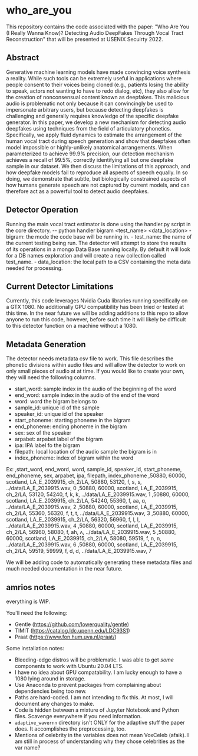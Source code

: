 # who_are_you
This repository contains the code associated with the paper: "Who Are You (I Really Wanna Know)? Detecting Audio DeepFakes Through Vocal Tract Reconstruction" that will be presented at USENIX Secuirty 2022. 

## Abstract 
Generative machine learning models have made convincing voice synthesis a
reality. While such tools can be extremely useful in applications where people
consent to their voices being cloned (e.g., patients losing the ability to
speak, actors not wanting to have to redo dialog, etc), they also allow for the
creation of nonconsensual content known as deepfakes. This malicious audio is
problematic not only because it can convincingly be used to impersonate
arbitrary users, but because detecting deepfakes is challenging and generally
requires knowledge of the specific deepfake generator. In this paper, we develop
a new mechanism for detecting audio deepfakes using techniques from the field of
articulatory phonetics.  Specifically, we apply fluid dynamics to estimate the
arrangement of the human vocal tract during speech generation and show that
deepfakes often model impossible or highly-unlikely anatomical arrangements.
When parameterized to achieve 99.9% precision, our detection
mechanism achieves a recall of 99.5%, correctly identifying all but
one deepfake sample in our dataset. We then discuss the limitations of this
approach, and how deepfake models fail to reproduce all aspects of speech
equally. In so doing, we demonstrate that subtle, but biologically constrained
aspects of how humans generate speech are not captured by current models, and
can therefore act as a powerful tool to detect audio deepfakes.

## Detector Operation
Running the main vocal tract estimator is done using the handler.py script in the core directory. 
  -- python handler bigram <test_name> <data_location>
      - bigram: the mode the code base will be running in. 
      - test_name: the name of the current testing being run. The detector will attempt to store the results of its operations in a mongo Data Base running locally. By default it will look for a DB names exploration and will create a new collection called test_name.
      - data_location: the local path to a CSV containing the meta data needed for processing.
   
## Current Detector Limitations
Currently, this code leverages Nvidia Cuda libraries running specifically on a GTX 1080. No additionally GPU compatibility has been tried or tested at this time. In the near future we will be adding additions to this repo to allow anyone to run this code, however, before such time it will likely be difficult to this detector function on a machine without a 1080. 
      
## Metadata Generation
The detector needs metadata csv file to work. This file describes the phonetic divisions within audio files and will allow the detector to work on only small pieces of audio at at time. If you would like to create your own, they will need the following columns. 
  - start_word: sample index in the audio of the beginning of the word   
  - end_word: sample index in the audio of the end of the word 
  - word: word the bigram belongs to
  - sample_id: unique id of the sample
  - speaker_id: unique id of the speaker
  - start_phoneme: starting phoneme in the bigram
  - end_phoneme: ending phoneme in the bigram
  - sex: sex of the speaker
  - arpabet: arpabet label of the bigram
  - ipa: IPA label fo the bigram
  - filepath: local location of the audio sample the bigram is in
  - index_phoneme: index of bigram within the word

Ex: 
 ,start_word,   end_word,   word,       sample_id,      speaker_id, start_phoneme,  end_phoneme,    sex,    arpabet,    ipa,    filepath,                   index_phoneme
 ,50880,        60000,      scotland,   LA_E_2039915,   ch_2/LA,    50880,          53120,          f,      s,          s,      ../data/LA_E_2039915.wav,       0
 ,50880,        60000,      scotland,   LA_E_2039915,   ch_2/LA,    53120,          54240,          f,      k,          k,      ../data/LA_E_2039915.wav,       1
 ,50880,        60000,      scotland,   LA_E_2039915,   ch_2/LA,    54240,          55360,          f,      aa,         ɑ,      ../data/LA_E_2039915.wav,       2
 ,50880,        60000,      scotland,   LA_E_2039915,   ch_2/LA,    55360,          56320,          f,      t,          t,      ../data/LA_E_2039915.wav,       3
 ,50880,        60000,      scotland,   LA_E_2039915,   ch_2/LA,    56320,          56960,          f,      l,          l,      ../data/LA_E_2039915.wav,       4
 ,50880,        60000,      scotland,   LA_E_2039915,   ch_2/LA,    56960,          58080,          f,      ah,         ʌ,      ../data/LA_E_2039915.wav,       5
 ,50880,        60000,      scotland,   LA_E_2039915,   ch_2/LA,    58080,          59519,          f,      n,          n,      ../data/LA_E_2039915.wav,       6
 ,50880,        60000,      scotland,   LA_E_2039915,   ch_2/LA,    59519,          59999,          f,      d,          d,      ../data/LA_E_2039915.wav,       7

We will be adding code to automatically generating these metadata files and much needed documentation in the near future.

## amrios notes

everything is WIP.

You'll need the following:
* Gentle (https://github.com/lowerquality/gentle)
* TIMIT (https://catalog.ldc.upenn.edu/LDC93S1)
* Praat (https://www.fon.hum.uva.nl/praat/)

Some installation notes:
* Bleeding-edge distros will be problematic. I was able to get _some_ components to work with Ubuntu 20.04 LTS.
* I have no idea about GPU compatability. I am lucky enough to have a 1080 lying around in storage.
* Use Anaconda to prevent packages from complaining about dependencies being too new.
* Paths are hard-coded. I am not intending to fix this. At most, I will document any changes to make.
* Code is hidden between a mixture of Jupyter Notebook and Python files. Scavenge everywhere if you need information.
* `adaptive_wavernn` directory isn't ONLY for the adaptive stuff the paper does. It accomplishes the preprocessing, too.
* Mentions of celebrity in the variables does not mean VoxCeleb (afaik). I am still in process of understanding why they chose celebrities as the var name?

